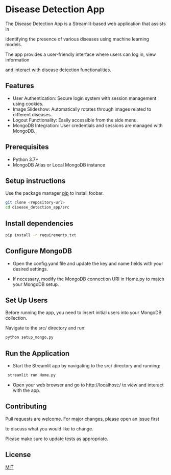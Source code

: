 # Disease Detection App

The Disease Detection App is a Streamlit-based web application that assists in 

identifying the presence of various diseases using machine learning models. 

The app provides a user-friendly interface where users can log in, view information 

and interact with disease detection functionalities. 

## Features

- User Authentication: Secure login system with session management using cookies.
- Image Slideshow: Automatically rotates through images related to different diseases.
- Logout Functionality: Easily accessible from the side menu.
- MongoDB Integration: User credentials and sessions are managed with MongoDB.


## Prerequisites
  - Python 3.7+
  - MongoDB Atlas or Local MongoDB instance

## Setup instructions

Use the package manager [pip](https://pip.pypa.io/en/stable/) to install foobar.

```bash
git clone <repository-url>
cd disease_detection_app/src
```

## Install dependencies

```bash
pip install -r requirements.txt
```

## Configure MongoDB

  - Open the config.yaml file and update the key and name fields with your desired settings.
    
  - If necessary, modify the MongoDB connection URI in Home.py to match your MongoDB setup.

## Set Up Users

   Before running the app, you need to insert initial users into your MongoDB collection. 
   
   Navigate to the src/ directory and run:

   ```bash
  python setup_mongo.py
  ```
## Run the Application

 - Start the Streamlit app by navigating to the src/ directory and running:

 ```bash
  streamlit run Home.py

  ```
- Open your web browser and go to http://localhost:/ to view and interact with the app.

## Contributing

Pull requests are welcome. For major changes, please open an issue first

to discuss what you would like to change.

Please make sure to update tests as appropriate.

## License

[MIT](https://choosealicense.com/licenses/mit/)
